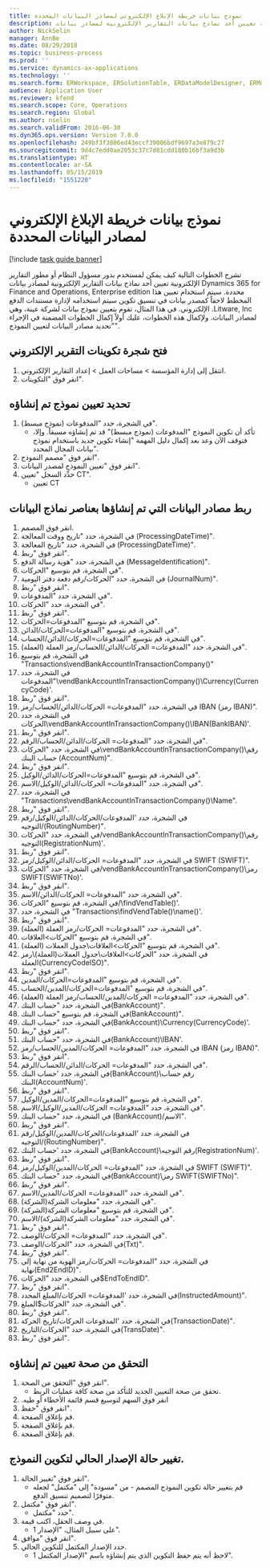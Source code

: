 ```yaml
---
title: نموذج بيانات خريطة الإبلاغ الإلكتروني لمصادر البيانات المحددة
description: تشرح الخطوات التالية كيف يمكن لمستخدم بدور مسؤول النظام أو مطور التقارير الإلكترونية تعيين أحد نماذج بيانات التقارير الإلكترونية لمصادر بيانات Dynamics 365 for Finance and Operations, Enterprise edition محددة.
author: NickSelin
manager: AnnBe
ms.date: 08/29/2018
ms.topic: business-process
ms.prod: ''
ms.service: dynamics-ax-applications
ms.technology: ''
ms.search.form: ERWorkspace, ERSolutionTable, ERDataModelDesigner, ERModelMappingTable, ERModelMappingDesigner
audience: Application User
ms.reviewer: kfend
ms.search.scope: Core, Operations
ms.search.region: Global
ms.author: nselin
ms.search.validFrom: 2016-06-30
ms.dyn365.ops.version: Version 7.0.0
ms.openlocfilehash: 249bf3f3806ed43eccf39086bdf9697a3e879c27
ms.sourcegitcommit: 9d4c7edd0ae2053c37c7d81cdd180b16bf3a9d3b
ms.translationtype: HT
ms.contentlocale: ar-SA
ms.lasthandoff: 05/15/2019
ms.locfileid: "1551220"
---
```

# <a name="er-map-data-model-to-selected-data-sources"></a>نموذج بيانات خريطة الإبلاغ الإلكتروني لمصادر البيانات المحددة

[!include [task guide banner](../../includes/task-guide-banner.md)]

تشرح الخطوات التالية كيف يمكن لمستخدم بدور مسؤول النظام أو مطور التقارير الإلكترونية تعيين أحد نماذج بيانات التقارير الإلكترونية لمصادر بيانات Dynamics 365 for Finance and Operations, Enterprise edition محددة. سيتم استخدام تعيين هذا المخطط لاحقاً كمصدر بيانات في تنسيق تكوين سيتم استخدامه لإدارة مستندات الدفع الإلكتروني. في هذا المثال، تقوم بتعيين نموذج بيانات لشركة عينة، وهي .Litware, Inc لمصادر البيانات. ولإكمال هذه الخطوات، عليك أولاً إكمال الخطوات المضمنة في الإجراء "تحديد مصادر البيانات لتعيين النموذج".


## <a name="open-er-configurations-tree"></a>فتح شجرة تكوينات التقرير الإلكتروني
1. انتقل إلى إدارة المؤسسة > مساحات العمل‬ > إعداد التقارير الإلكتروني‬.
2. انقر فوق "التكوينات".

## <a name="select-created-model-mapping"></a>تحديد تعيين نموذج تم إنشاؤه
1. في الشجرة، حدد "المدفوعات (نموذج مبسط)".
    * تأكد أن تكوين النموذج "المدفوعات (نموذج مبسط)" قد تم إنشاؤه مسبقاً. وإلا، فتوقف الآن وعد بعد إكمال دليل المهمة "إنشاء تكوين جديد باستخدام نموذج بيانات المجال المحدد".  
2. انقر فوق "مصمم النموذج".
3. انقر فوق "تعيين النموذج لمصدر البيانات".
4. حدِّد السجل "تعيين CT".
    * تعيين CT  

## <a name="bind-created-data-sources-to-data-model-elements"></a>ربط مصادر البيانات التي تم إنشاؤها بعناصر نماذج البيانات
1. انقر فوق المصمم.
2. في الشجرة، حدد "تاريخ ووقت المعالجة (ProcessingDateTime)".
3. في الشجرة، حدد "تاريخ المعالجة (ProcessingDateTime)".
4. انقر فوق "ربط".
5. في الشجرة، حدد "هوية رسالة الدفع (MessageIdentification)".
6. في الشجرة، قم بتوسيع "الحركات".
7. في الشجرة، حدد "الحركات/رقم دفعة دفتر اليومية (JournalNum)".
8. انقر فوق "ربط".
9. في الشجرة، حدد "المدفوعات".
10. في الشجرة، حدد "الحركات".
11. انقر فوق "ربط".
12. في الشجرة، قم بتوسيع "المدفوعات=الحركات".
13. في الشجرة، قم بتوسيع "المدفوعات=الحركات/الدائن".
14. في الشجرة، قم بتوسيع "المدفوعات=الحركات/الدائن/الحساب".
15. في الشجرة، حدد "المدفوعات= الحركات/الدائن/الحساب/رمز العملة (العملة)".
16. في الشجرة، قم بتوسيع "Transactions\vendBankAccountInTransactionCompany()"
17. في الشجرة، حدد "المدفوعات\vendBankAccountInTransactionCompany()\Currency(CurrencyCode)'.
18. انقر فوق "ربط".
19. في الشجرة، حدد "المدفوعات= الحركات/الدائن/الحساب/رمز IBAN (رمز IBAN)".
20. في الشجرة، حدد الحركات\vendBankAccountInTransactionCompany()\IBAN(BankIBAN)'.
21. انقر فوق "ربط".
22. في الشجرة، حدد "المدفوعات= الحركات/الدائن/الحساب/الرقم".
23. في الشجرة، حدد "الحركات\vendBankAccountInTransactionCompany()\رقم حساب البنك (AccountNum)".
24. انقر فوق "ربط".
25. في الشجرة، قم بتوسيع "المدفوعات=الحركات/الدائن/الوكيل".
26. في الشجرة، حدد "المدفوعات= الحركات/الدائن/الوكيل/الاسم".
27. في الشجرة، حدد "Transactions\vendBankAccountInTransactionCompany()\Name".
28. انقر فوق "ربط".
29. في الشجرة، حدد 'المدفوعات/الحركات/الدائن/الوكيل/رقم التوجيه/(RoutingNumber)".
30. في الشجرة، حدد "الحركات/vendBankAccountInTransactionCompany()\رقم التوجيه(RegistrationNum)'.
31. انقر فوق "ربط".
32. في الشجرة، حدد "المدفوعات= الحركات/الدائن/الوكيل/رمز SWIFT (SWIFT)".
33. في الشجرة، حدد "الحركات/vendBankAccountInTransactionCompany()\رمز SWIFT(SWIFTNo)'.
34. انقر فوق "ربط".
35. في الشجرة، حدد "المدفوعات= الحركات/الدائن/الاسم".
36. في الشجرة، قم بتوسيع "الحركات/\findVendTable()'.
37. في الشجرة، حدد "Transactions\findVendTable()\name()'.
38. انقر فوق "ربط".
39. في الشجرة، حدد "المدفوعات= الحركات/رمز العملة (العملة)".
40. في الشجرة، قم بتوسيع "الحركات\>العلاقات".
41. في الشجرة، قم بتوسيع "الحركات\>العلاقات\جدول العملات (العملة)".
42. في الشجرة، حدد "الحركات\>العلاقات\جدول العملات(العملة)\رمز العملة(CurrencyCodeISO)".
43. انقر فوق "ربط".
44. في الشجرة، قم بتوسيع "المدفوعات=الحركات/المدين".
45. في الشجرة، قم بتوسيع "المدفوعات=الحركات/المدين/الحساب".
46. في الشجرة، حدد "المدفوعات= الحركات/المدين/الحساب/رمز العملة (العملة)".
47. في الشجرة، حدد "حساب البنك(BankAccount)".
48. في الشجرة، قم بتوسيع "حساب البنك(BankAccount)".
49. في الشجرة، حدد "حساب البنك(BankAccount)\Currency(CurrencyCode)'.
50. انقر فوق "ربط".
51. في الشجرة، حدد "حساب البنك(BankAccount)\IBAN'.
52. في الشجرة، حدد "المدفوعات= الحركات/المدين/الحساب/رمز IBAN (رمز IBAN)".
53. انقر فوق "ربط".
54. في الشجرة، حدد "المدفوعات= الحركات/الدائن/الحساب/الرقم".
55. في الشجرة، حدد 'حساب البنك(BankAccount)\رقم حساب البنك(AccountNum)'.
56. انقر فوق "ربط".
57. في الشجرة، قم بتوسيع "المدفوعات=الحركات/المدين/الوكيل".
58. في الشجرة، حدد "المدفوعات= الحركات/المدين/الوكيل/الاسم".
59. في الشجرة، حدد "حساب البنك (BankAccount)/الاسم".
60. انقر فوق "ربط".
61. في الشجرة، حدد 'المدفوعات/الحركات/المدين/الوكيل/رقم التوجيه/(RoutingNumber)".
62. في الشجرة، حدد 'حساب البنك(BankAccount)\رقم التوجيه(RegistrationNum)'.
63. انقر فوق "ربط".
64. في الشجرة، حدد "المدفوعات= الحركات/المدين/الوكيل/رمز SWIFT (SWIFT)".
65. في الشجرة، حدد "حساب البنك(BankAccount)\رمز SWIFT(SWIFTNo)".
66. انقر فوق "ربط".
67. في الشجرة، حدد "المدفوعات= الحركات/المدين/الاسم".
68. في الشجرة، حدد "معلومات الشركة(الشركة)".
69. في الشجرة، قم بتوسيع "معلومات الشركة(الشركة)".
70. في الشجرة، حدد "معلومات الشركة(الشركة)/الاسم".
71. انقر فوق "ربط".
72. في الشجرة، حدد "المدفوعات= الحركات/الوصف".
73. في الشجرة، حدد "الحركات/الوصف(Txt)".
74. انقر فوق "ربط".
75. في الشجرة، حدد "المدفوعات= الحركات/رمز الهوية من نهاية إلى نهاية(End2EndID)".
76. في الشجرة، حدد "الحركات\$EndToEndID".
77. انقر فوق "ربط".
78. في الشجرة، حدد 'المدفوعات= الحركات/المبلغ المحدد(InstructedAmount)".
79. في الشجرة، حدد "الحركات\$المبلغ".
80. انقر فوق "ربط".
81. في الشجرة، حدد 'المدفوعات الحركات/تاريخ الحركة(TransactionDate)".
82. في الشجرة، حدد "الحركات/التاريخ(TransDate)".
83. انقر فوق "ربط".

## <a name="validate-created-mapping"></a>التحقق من صحة تعيين تم إنشاؤه
1. انقر فوق "التحقق من الصحة‬".
    * تحقق من صحة التعيين الجديد للتأكد من صحة كافة عمليات الربط‬.  
2. ‏‫انقر فوق السهم لتوسيع قسم قائمة الأخطاء أو طيه.
3. انقر فوق "حفظ".
4. قم بإغلاق الصفحة.
5. قم بإغلاق الصفحة.
6. قم بإغلاق الصفحة.

## <a name="change-the-status-of-the-current-version-of-model-configuration"></a>تغيير حالة الإصدار الحالي لتكوين النموذج.
1. انقر فوق "تغيير الحالة".
    * قم بتغيير حالة تكوين النموذج المصمم - من "مسودة" إلى "مكتمل" لجعله متوفرًا لتصميم تنسيق الدفع.  
2. انقر فوق "مكتمل".
    * حدد "مكتمل".  
3. في وصف الحقل، اكتب قيمة.
    * على سبيل المثال، "الإصدار 1".  
4. انقر فوق "موافق".
5. حدد الإصدار المكتمل للتكوين الحالي.
    * لاحظ أنه يتم حفظ التكوين الذي يتم إنشاؤه باسم "الإصدار المكتمل 1".  

